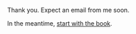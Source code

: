 Thank you. Expect an email from me soon.

In the meantime, [start with the book](https://www.amazon.com/dp/1737889420).

